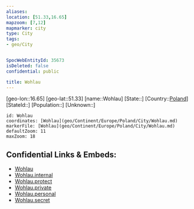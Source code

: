 ```yaml
---
aliases: 
location: [51.33,16.65]
mapzoom: [7,12] 
mapmarker: city 
type: City
tags:
- geo/City


SpocWebEntityId: 35673
isDeleted: false
confidential: public

title: Wohlau
---
```

[geo-lon::16.65]
[geo-lat::51.33]
[name::Wohlau]
[State::]
[Country::[Poland](geo/Continent/Europe/Poland.md)]
[StateId::]
[Population::]
[Unknown::]


```leaflet
id: Wohlau
coordinates: [Wohlau](geo/Continent/Europe/Poland/City/Wohlau.md)
markerFile: [Wohlau](geo/Continent/Europe/Poland/City/Wohlau.md)
defaultZoom: 11 
maxZoom: 18
```


## Confidential Links & Embeds: 
- [Wohlau](../../../../../../_public/geo/Continent/Europe/Poland/City/Wohlau.md) 
- [Wohlau.internal](../../../../../../_internal/geo/Continent/Europe/Poland/City/Wohlau.internal.md) 
- [Wohlau.protect](../../../../../../_protect/geo/Continent/Europe/Poland/City/Wohlau.protect.md) 
- [Wohlau.private](../../../../../../_private/geo/Continent/Europe/Poland/City/Wohlau.private.md) 
- [Wohlau.personal](../../../../../../_personal/geo/Continent/Europe/Poland/City/Wohlau.personal.md) 
- [Wohlau.secret](../../../../../../_secret/geo/Continent/Europe/Poland/City/Wohlau.secret.md) 

